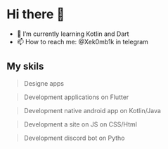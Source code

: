 # Hi there 👋

<!--
**Xek0mb1k/Xek0mb1k** is a ✨ _special_ ✨ repository because its `README.md` (this file) appears on your GitHub profile.

Here are some ideas to get you started:
Worked width:
> 1
> 2
> 3
To do: creating a normal GitHub profile

https://www.youtube.com/watch?v=G-EGDH50hGE
https://www.youtube.com/watch?v=KhGWbt1dAKQ

-->

- 🌱 I’m currently learning Kotlin and Dart
- 📫 How to reach me: @Xek0mb1k in telegram

## My skils
> Designe apps

> Development applications on Flutter

> Development native android app on Kotlin/Java

> Development a site on JS on CSS/Html

> Development discord bot on Pytho
